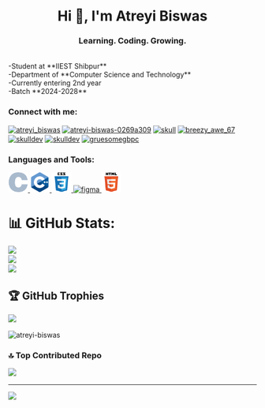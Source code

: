 <h1 align="center">Hi 👋, I'm Atreyi Biswas</h1>
<h3 align="center">Learning. Coding. Growing.</h3><br>
-Student at **IIEST Shibpur**<br>-Department of **Computer Science and Technology**<br>-Currently entering 2nd year<br>-Batch **2024-2028**


<h3 align="left">Connect with me:</h3>
<p align="left">
<a href="https://dev.to/atreyi_biswas" target="blank"><img align="center" src="https://raw.githubusercontent.com/rahuldkjain/github-profile-readme-generator/master/src/images/icons/Social/devto.svg" alt="atreyi_biswas" height="30" width="40" /></a>
<a href="https://linkedin.com/in/atreyi-biswas-0269a309" target="blank"><img align="center" src="https://raw.githubusercontent.com/rahuldkjain/github-profile-readme-generator/master/src/images/icons/Social/linked-in-alt.svg" alt="atreyi-biswas-0269a309" height="30" width="40" /></a>
<a href="https://dribbble.com/skull" target="blank"><img align="center" src="https://raw.githubusercontent.com/rahuldkjain/github-profile-readme-generator/master/src/images/icons/Social/dribbble.svg" alt="skull" height="30" width="40" /></a>
<a href="https://www.codechef.com/users/breezy_awe_67" target="blank"><img align="center" src="https://cdn.jsdelivr.net/npm/simple-icons@3.1.0/icons/codechef.svg" alt="breezy_awe_67" height="30" width="40" /></a>
<a href="https://codeforces.com/profile/skulldev" target="blank"><img align="center" src="https://raw.githubusercontent.com/rahuldkjain/github-profile-readme-generator/master/src/images/icons/Social/codeforces.svg" alt="skulldev" height="30" width="40" /></a>
<a href="https://www.leetcode.com/skulldev" target="blank"><img align="center" src="https://raw.githubusercontent.com/rahuldkjain/github-profile-readme-generator/master/src/images/icons/Social/leet-code.svg" alt="skulldev" height="30" width="40" /></a>
<a href="https://auth.geeksforgeeks.org/user/gruesomegbpc" target="blank"><img align="center" src="https://raw.githubusercontent.com/rahuldkjain/github-profile-readme-generator/master/src/images/icons/Social/geeks-for-geeks.svg" alt="gruesomegbpc" height="30" width="40" /></a>
</p>

<h3 align="left">Languages and Tools:</h3>
<p align="left"> <a href="https://www.cprogramming.com/" target="_blank" rel="noreferrer"> <img src="https://raw.githubusercontent.com/devicons/devicon/master/icons/c/c-original.svg" alt="c" width="40" height="40"/> </a> <a href="https://www.w3schools.com/cpp/" target="_blank" rel="noreferrer"> <img src="https://raw.githubusercontent.com/devicons/devicon/master/icons/cplusplus/cplusplus-original.svg" alt="cplusplus" width="40" height="40"/> </a> <a href="https://www.w3schools.com/css/" target="_blank" rel="noreferrer"> <img src="https://raw.githubusercontent.com/devicons/devicon/master/icons/css3/css3-original-wordmark.svg" alt="css3" width="40" height="40"/> </a> <a href="https://www.figma.com/" target="_blank" rel="noreferrer"> <img src="https://www.vectorlogo.zone/logos/figma/figma-icon.svg" alt="figma" width="40" height="40"/> </a> <a href="https://www.w3.org/html/" target="_blank" rel="noreferrer"> <img src="https://raw.githubusercontent.com/devicons/devicon/master/icons/html5/html5-original-wordmark.svg" alt="html5" width="40" height="40"/> </a> </p>


# 📊 GitHub Stats:
![](https://github-readme-stats.vercel.app/api?username=atreyi-biswas&theme=dark&hide_border=false&include_all_commits=false&count_private=false)<br/>
![](https://nirzak-streak-stats.vercel.app/?user=atreyi-biswas&theme=dark&hide_border=false)<br/>
![](https://github-readme-stats.vercel.app/api/top-langs/?username=atreyi-biswas&theme=dark&hide_border=false&include_all_commits=false&count_private=false&layout=compact)

## 🏆 GitHub Trophies
![](https://github-profile-trophy.vercel.app/?username=atreyi-biswas&theme=radical&no-frame=false&no-bg=true&margin-w=4)
<p align="left"> <img src="https://komarev.com/ghpvc/?username=atreyi-biswas&label=Profile%20views&color=0e75b6&style=flat" alt="atreyi-biswas" /> </p>

### 🔝 Top Contributed Repo
![](https://github-contributor-stats.vercel.app/api?username=atreyi-biswas&limit=5&theme=dark&combine_all_yearly_contributions=true)

---
[![](https://visitcount.itsvg.in/api?id=atreyi-biswas&icon=0&color=0)](https://visitcount.itsvg.in)

<!-- Proudly created with GPRM ( https://gprm.itsvg.in ) -->
